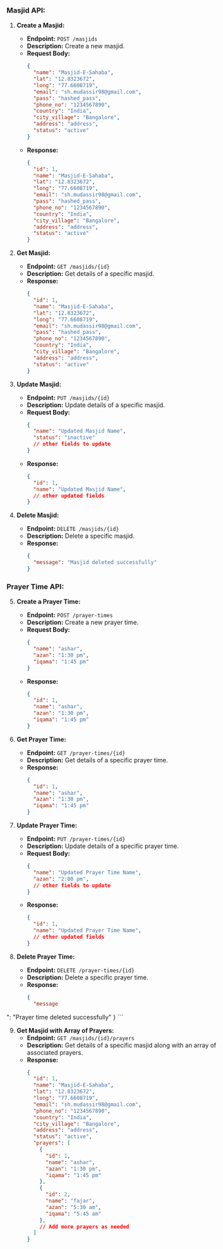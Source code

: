 
### Masjid API:

1. **Create a Masjid:**
   - **Endpoint:** `POST /masjids`
   - **Description:** Create a new masjid.
   - **Request Body:**
     ```json
     {
       "name": "Masjid-E-Sahaba",
       "lat": "12.8323672",
       "long": "77.6608719",
       "email": "sh.mudassir98@gmail.com",
       "pass": "hashed_pass",
       "phone_no": "1234567890",
       "country": "India",
       "city_village": "Bangalore",
       "address": "address",
       "status": "active"
     }
     ```
   - **Response:**
     ```json
     {
       "id": 1,
       "name": "Masjid-E-Sahaba",
       "lat": "12.8323672",
       "long": "77.6608719",
       "email": "sh.mudassir98@gmail.com",
       "pass": "hashed_pass",
       "phone_no": "1234567890",
       "country": "India",
       "city_village": "Bangalore",
       "address": "address",
       "status": "active"
     }
     ```

2. **Get Masjid:**
   - **Endpoint:** `GET /masjids/{id}`
   - **Description:** Get details of a specific masjid.
   - **Response:**
     ```json
     {
       "id": 1,
       "name": "Masjid-E-Sahaba",
       "lat": "12.8323672",
       "long": "77.6608719",
       "email": "sh.mudassir98@gmail.com",
       "pass": "hashed_pass",
       "phone_no": "1234567890",
       "country": "India",
       "city_village": "Bangalore",
       "address": "address",
       "status": "active"
     }
     ```

3. **Update Masjid:**
   - **Endpoint:** `PUT /masjids/{id}`
   - **Description:** Update details of a specific masjid.
   - **Request Body:**
     ```json
     {
       "name": "Updated Masjid Name",
       "status": "inactive"
       // other fields to update
     }
     ```
   - **Response:**
     ```json
     {
       "id": 1,
       "name": "Updated Masjid Name",
       // other updated fields
     }
     ```

4. **Delete Masjid:**
   - **Endpoint:** `DELETE /masjids/{id}`
   - **Description:** Delete a specific masjid.
   - **Response:**
     ```json
     {
       "message": "Masjid deleted successfully"
     }
     ```

### Prayer Time API:

5. **Create a Prayer Time:**
   - **Endpoint:** `POST /prayer-times`
   - **Description:** Create a new prayer time.
   - **Request Body:**
     ```json
     {
       "name": "ashar",
       "azan": "1:30 pm",
       "iqama": "1:45 pm"
     }
     ```
   - **Response:**
     ```json
     {
       "id": 1,
       "name": "ashar",
       "azan": "1:30 pm",
       "iqama": "1:45 pm"
     }
     ```

6. **Get Prayer Time:**
   - **Endpoint:** `GET /prayer-times/{id}`
   - **Description:** Get details of a specific prayer time.
   - **Response:**
     ```json
     {
       "id": 1,
       "name": "ashar",
       "azan": "1:30 pm",
       "iqama": "1:45 pm"
     }
     ```

7. **Update Prayer Time:**
   - **Endpoint:** `PUT /prayer-times/{id}`
   - **Description:** Update details of a specific prayer time.
   - **Request Body:**
     ```json
     {
       "name": "Updated Prayer Time Name",
       "azan": "2:00 pm",
       // other fields to update
     }
     ```
   - **Response:**
     ```json
     {
       "id": 1,
       "name": "Updated Prayer Time Name",
       // other updated fields
     }
     ```

8. **Delete Prayer Time:**
   - **Endpoint:** `DELETE /prayer-times/{id}`
   - **Description:** Delete a specific prayer time.
   - **Response:**
     ```json
     {
       "message

": "Prayer time deleted successfully"
     }
     ```

9. **Get Masjid with Array of Prayers:**
   - **Endpoint:** `GET /masjids/{id}/prayers`
   - **Description:** Get details of a specific masjid along with an array of associated prayers.
   - **Response:**
     ```json
     {
       "id": 1,
       "name": "Masjid-E-Sahaba",
       "lat": "12.8323672",
       "long": "77.6608719",
       "email": "sh.mudassir98@gmail.com",
       "phone_no": "1234567890",
       "country": "India",
       "city_village": "Bangalore",
       "address": "address",
       "status": "active",
       "prayers": [
         {
           "id": 1,
           "name": "ashar",
           "azan": "1:30 pm",
           "iqama": "1:45 pm"
         },
         {
           "id": 2,
           "name": "fajar",
           "azan": "5:30 am",
           "iqama": "5:45 am"
         },
         // Add more prayers as needed
       ]
     }
     ```